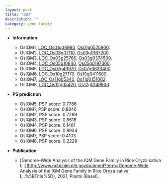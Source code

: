 ```yaml
---
layout: post
title: "IQM"
description: ""
category: gene family
---
```


* **Information**  
    + OsIQM1, [LOC_Os01g38980](http://rice.uga.edu/cgi-bin/ORF_infopage.cgi?orf=LOC_Os01g38980), [Os01g0570800](http://rapdb.dna.affrc.go.jp/viewer/gbrowse_details/irgsp1?name=Os01g0570800).
    + OsIQM2, [LOC_Os03g07110](http://rice.uga.edu/cgi-bin/ORF_infopage.cgi?orf=LOC_Os03g07110), [Os03g0167200](http://rapdb.dna.affrc.go.jp/viewer/gbrowse_details/irgsp1?name=Os03g0167200).
    + OsIQM3, [LOC_Os03g25760](http://rice.uga.edu/cgi-bin/ORF_infopage.cgi?orf=LOC_Os03g25760), [Os03g0374500](http://rapdb.dna.affrc.go.jp/viewer/gbrowse_details/irgsp1?name=Os03g0374500).
    + OsIQM4, [LOC_Os05g10840](http://rice.uga.edu/cgi-bin/ORF_infopage.cgi?orf=LOC_Os05g10840), [Os05g0197300](http://rapdb.dna.affrc.go.jp/viewer/gbrowse_details/irgsp1?name=Os05g0197300).
    + OsIOM5, [LOC_Os07g43970](http://rice.uga.edu/cgi-bin/ORF_infopage.cgi?orf=LOC_Os07g43970), [Os07g0633400](http://rapdb.dna.affrc.go.jp/viewer/gbrowse_details/irgsp1?name=Os07g0633400).
    + OsIQM6, [LOC_Os10g27170](http://rice.uga.edu/cgi-bin/ORF_infopage.cgi?orf=LOC_Os10g27170), [Os10g0411500](http://rapdb.dna.affrc.go.jp/viewer/gbrowse_details/irgsp1?name=Os10g0411500).
    + OsIQM7, [LOC_Os11g05340](http://rice.uga.edu/cgi-bin/ORF_infopage.cgi?orf=LOC_Os11g05340), [Os11g0151002](http://rapdb.dna.affrc.go.jp/viewer/gbrowse_details/irgsp1?name=Os11g0151002).
    + OsIQM8, [LOC_Os12g05420](http://rice.uga.edu/cgi-bin/ORF_infopage.cgi?orf=LOC_Os12g05420), [Os12g0149900](http://rapdb.dna.affrc.go.jp/viewer/gbrowse_details/irgsp1?name=Os12g0149900).

* **PS prediction**
    + OsIOM5, PSP score: 0.7786
    + OsIQM1, PSP score: 0.8846
    + OsIQM2, PSP score: 0.7289
    + OsIQM3, PSP score: 0.8618
    + OsIQM4, PSP score: 0.1481
    + OsIQM6, PSP score: 0.8934
    + OsIQM7, PSP score: 0.4103
    + OsIQM8, PSP score: 0.2228

* **Publication**  
    + [Genome-Wide Analysis of the IQM Gene Family in Rice Oryza sativa L..](http://www.ncbi.nlm.nih.gov/pubmed?term=Genome-Wide Analysis of the IQM Gene Family in Rice Oryza sativa L..%5BTitle%5D), 2021, Plants (Basel).


